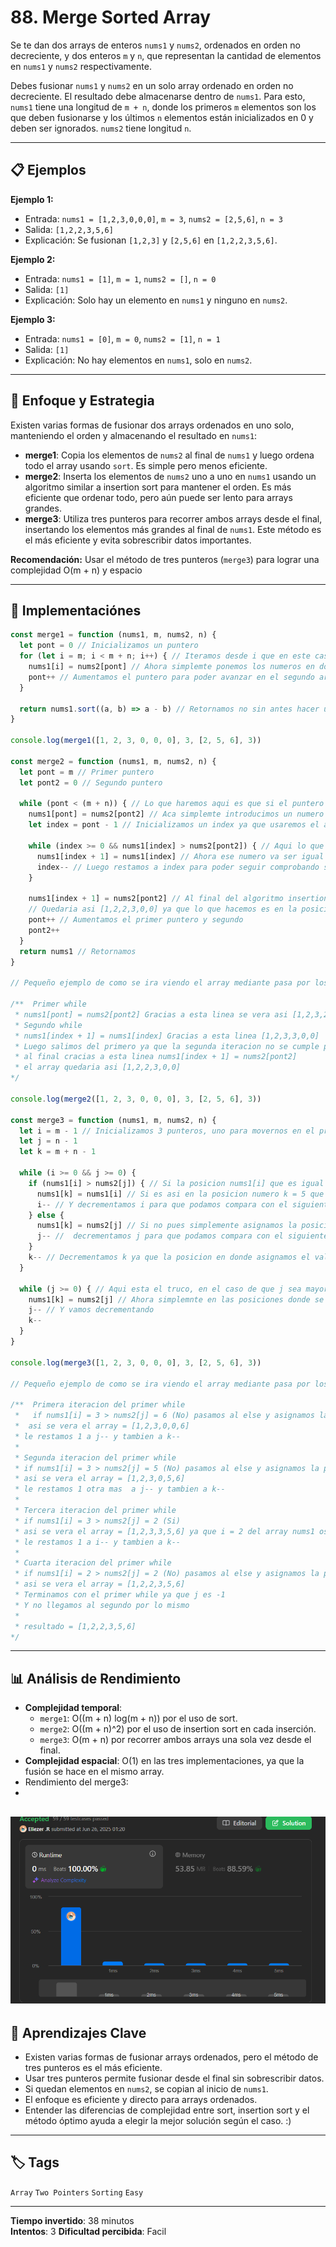 # 88. Merge Sorted Array

Se te dan dos arrays de enteros `nums1` y `nums2`, ordenados en orden no decreciente, y dos enteros `m` y `n`, que representan la cantidad de elementos en `nums1` y `nums2` respectivamente.

Debes fusionar `nums1` y `nums2` en un solo array ordenado en orden no decreciente. El resultado debe almacenarse dentro de `nums1`. Para esto, `nums1` tiene una longitud de `m + n`, donde los primeros `m` elementos son los que deben fusionarse y los últimos `n` elementos están inicializados en 0 y deben ser ignorados. `nums2` tiene longitud `n`.

---

## 📋 Ejemplos

**Ejemplo 1:**

- Entrada: `nums1 = [1,2,3,0,0,0]`, `m = 3`, `nums2 = [2,5,6]`, `n = 3`
- Salida: `[1,2,2,3,5,6]`
- Explicación: Se fusionan `[1,2,3]` y `[2,5,6]` en `[1,2,2,3,5,6]`.

**Ejemplo 2:**

- Entrada: `nums1 = [1]`, `m = 1`, `nums2 = []`, `n = 0`
- Salida: `[1]`
- Explicación: Solo hay un elemento en `nums1` y ninguno en `nums2`.

**Ejemplo 3:**

- Entrada: `nums1 = [0]`, `m = 0`, `nums2 = [1]`, `n = 1`
- Salida: `[1]`
- Explicación: No hay elementos en `nums1`, solo en `nums2`.

---

## 💭 Enfoque y Estrategia

Existen varias formas de fusionar dos arrays ordenados en uno solo, manteniendo el orden y almacenando el resultado en `nums1`:

- **merge1**: Copia los elementos de `nums2` al final de `nums1` y luego ordena todo el array usando `sort`. Es simple pero menos eficiente.
- **merge2**: Inserta los elementos de `nums2` uno a uno en `nums1` usando un algoritmo similar a insertion sort para mantener el orden. Es más eficiente que ordenar todo, pero aún puede ser lento para arrays grandes.
- **merge3**: Utiliza tres punteros para recorrer ambos arrays desde el final, insertando los elementos más grandes al final de `nums1`. Este método es el más eficiente y evita sobrescribir datos importantes.

**Recomendación:** Usar el método de tres punteros (`merge3`) para lograr una complejidad O(m + n) y espacio

---

## 🔧 Implementaciónes

```js
const merge1 = function (nums1, m, nums2, n) {
  let pont = 0 // Inicializamos un puntero
  for (let i = m; i < m + n; i++) { // Iteramos desde i que en este caso es 3 hasta m + n que es 6
    nums1[i] = nums2[pont] // Ahora simplemte ponemos los numeros en donde empiezan los ceros
    pont++ // Aumentamos el puntero para poder avanzar en el segundo array osea nums2
  }

  return nums1.sort((a, b) => a - b) // Retornamos no sin antes hacer un sort
}

console.log(merge1([1, 2, 3, 0, 0, 0], 3, [2, 5, 6], 3))

const merge2 = function (nums1, m, nums2, n) {
  let pont = m // Primer puntero
  let pont2 = 0 // Segundo puntero

  while (pont < (m + n)) { // Lo que haremos aqui es que si el puntero es menor a m + n osea 6 que es la longitud del array, entonces para
    nums1[pont] = nums2[pont2] // Aca simplemte introducimos un numero al array nums1 en la posicion 3 la cual seria el primer 0 del array
    let index = pont - 1 // Inicializamos un index ya que usaremos el algoritmo Insertion Sort

    while (index >= 0 && nums1[index] > nums2[pont2]) { // Aqui lo que hace es comparar si por ejemplo el numero de delante del cero que es 3 es mayor a 2 del primer array
      nums1[index + 1] = nums1[index] // Ahora ese numero va ser igual a 3 el array quedaria asi [1,2,3,3,0,0]
      index-- // Luego restamos a index para poder seguir comprobando si el que esta delante del 3 que es 2 es mayor
    }

    nums1[index + 1] = nums2[pont2] // Al final del algoritmo insertion sort quedaria asi [1,2,3,3,0,0] pero con esta linea
    // Quedaria asi [1,2,2,3,0,0] ya que lo que hacemos es en la posicion donde esta el antiguo 3 ponemos el numero 2 de nums2[pont2]
    pont++ // Aumentamos el primer puntero y segundo
    pont2++
  }
  return nums1 // Retornamos
}

// Pequeño ejemplo de como se ira viendo el array mediante pasa por los whiles

/**  Primer while
 * nums1[pont] = nums2[pont2] Gracias a esta linea se vera asi [1,2,3,2,0,0]
 * Segundo while
 * nums1[index + 1] = nums1[index] Gracias a esta linea [1,2,3,3,0,0]
 * Luego salimos del primero ya que la segunda iteracion no se cumple por que 2 no es menor a 2
 * al final cracias a esta linea nums1[index + 1] = nums2[pont2]
 * el array quedaria asi [1,2,2,3,0,0]
*/

console.log(merge2([1, 2, 3, 0, 0, 0], 3, [2, 5, 6], 3))

const merge3 = function (nums1, m, nums2, n) {
  let i = m - 1 // Inicializamos 3 punteros, uno para movernos en el primer array, el otro para el otro array y el tercero sera la posicion en donde ira el numero que en este caso seria m + n - 1 osea 3 + 3 - 1 igual a 5 la posicion 5 del array
  let j = n - 1
  let k = m + n - 1

  while (i >= 0 && j >= 0) {
    if (nums1[i] > nums2[j]) { // Si la posicion nums1[i] que es igual a 3 en el array nums1 entonces es mayor a el numero nums2[j] igual a 6 del segundo array
      nums1[k] = nums1[i] // Si es asi en la posicion numero k = 5 que es 0 osea la ultima posicion del primer array, lo asignamos a esa posicion
      i-- // Y decrementamos i para que podamos compara con el siguiente numero
    } else {
      nums1[k] = nums2[j] // Si no pues simplemente asignamos la posicion nums1[k] la ultima posicion de nums1 a nums2 que en este caso seria 6
      j-- //  decrementamos j para que podamos compara con el siguiente numero
    }
    k-- // Decrementamos k ya que la posicion en donde asignamos el valor/numero ya esta lleno
  }

  while (j >= 0) { // Aqui esta el truco, en el caso de que j sea mayor o igual a 0 quiere decir que hubieron mas numero mayores de parte de nums[2]
    nums1[k] = nums2[j] // Ahora simplemnte en las posiciones donde se repiten algunos numeros, ponemos sus respectivos numero
    j-- // Y vamos decrementando
    k--
  }
}

console.log(merge3([1, 2, 3, 0, 0, 0], 3, [2, 5, 6], 3))

// Pequeño ejemplo de como se ira viendo el array mediante pasa por los whiles

/**  Primera iteracion del primer while
 *   if nums1[i] = 3 > nums2[j] = 6 (No) pasamos al else y asignamos la posicion de nums2[j] en nums1[k]
 *  asi se vera el array = [1,2,3,0,0,6]
 * le restamos 1 a j-- y tambien a k--
 *
 * Segunda iteracion del primer while
 * if nums1[i] = 3 > nums2[j] = 5 (No) pasamos al else y asignamos la posicion de nums2[j] en nums1[k]
 * asi se vera el array = [1,2,3,0,5,6]
 * le restamos 1 otra mas  a j-- y tambien a k--
 *
 * Tercera iteracion del primer while
 * if nums1[i] = 3 > nums2[j] = 2 (Si)
 * asi se vera el array = [1,2,3,3,5,6] ya que i = 2 del array nums1 osea que nums1[i] = 3 y asignamos esa posicion  a nums1[k]
 * le restamos 1 a i-- y tambien a k--
 *
 * Cuarta iteracion del primer while
 * if nums1[i] = 2 > nums2[j] = 2 (No) pasamos al else y asignamos la posicion de nums2[j] en nums1[k]
 * asi se vera el array = [1,2,2,3,5,6]
 * Terminamos con el primer while ya que j es -1
 * Y no llegamos al segundo por lo mismo
 *
 * resultado = [1,2,2,3,5,6]
*/

```

---

## 📊 Análisis de Rendimiento

- **Complejidad temporal**:
  - `merge1`: O((m + n) log(m + n)) por el uso de sort.
  - `merge2`: O((m + n)^2) por el uso de insertion sort en cada inserción.
  - `merge3`: O(m + n) por recorrer ambos arrays una sola vez desde el final.
- **Complejidad espacial**: O(1) en las tres implementaciones, ya que la fusión se hace en el mismo array.
- Rendimiento del merge3:
- 
![rendimiento](./public/rendimiento.png)
---

## 🎯 Aprendizajes Clave

- Existen varias formas de fusionar arrays ordenados, pero el método de tres punteros es el más eficiente.
- Usar tres punteros permite fusionar desde el final sin sobrescribir datos.
- Si quedan elementos en `nums2`, se copian al inicio de `nums1`.
- El enfoque es eficiente y directo para arrays ordenados.
- Entender las diferencias de complejidad entre sort, insertion sort y el método óptimo ayuda a elegir la mejor solución según el caso. :) 

---

## 🏷️ Tags

`Array` `Two Pointers` `Sorting` `Easy`

---

**Tiempo invertido**: 38 minutos  
**Intentos**: 3
**Dificultad percibida**: Facil
